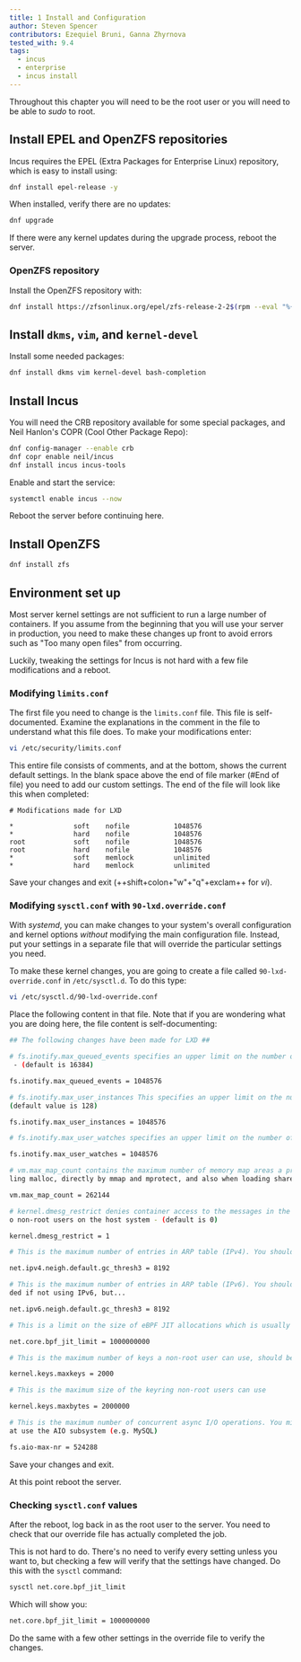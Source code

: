 ```yaml
---
title: 1 Install and Configuration
author: Steven Spencer
contributors: Ezequiel Bruni, Ganna Zhyrnova
tested_with: 9.4
tags:
  - incus
  - enterprise
  - incus install
---
```


Throughout this chapter you will need to be the root user or you will need to be able to *sudo* to root.

## Install EPEL and OpenZFS repositories

Incus requires the EPEL (Extra Packages for Enterprise Linux) repository, which is easy to install using:

```bash
dnf install epel-release -y
```

When installed, verify there are no updates:

```bash
dnf upgrade
```

If there were any kernel updates during the upgrade process, reboot the server.

### OpenZFS repository

Install the OpenZFS repository with:

```bash
dnf install https://zfsonlinux.org/epel/zfs-release-2-2$(rpm --eval "%{dist}").noarch.rpm
```

## Install `dkms`, `vim`, and `kernel-devel`

Install some needed packages:

```bash
dnf install dkms vim kernel-devel bash-completion
```

## Install Incus

You will need the CRB repository available for some special packages, and Neil Hanlon's COPR (Cool Other Package Repo):

```bash
dnf config-manager --enable crb
dnf copr enable neil/incus
dnf install incus incus-tools
```

Enable and start the service:

```bash
systemctl enable incus --now
```

Reboot the server before continuing here.

## Install OpenZFS

```bash
dnf install zfs
```

## Environment set up

Most server kernel settings are not sufficient to run a large number of containers. If you assume from the beginning that you will use your server in production, you need to make these changes up front to avoid errors such as "Too many open files" from occurring.

Luckily, tweaking the settings for Incus is not hard with a few file modifications and a reboot.

### Modifying `limits.conf`

The first file you need to change is the `limits.conf` file. This file is self-documented. Examine the explanations in the comment in the file to understand what this file does. To make your modifications enter:

```bash
vi /etc/security/limits.conf
```

This entire file consists of comments, and at the bottom, shows the current default settings. In the blank space above the end of file marker (#End of file) you need to add our custom settings. The end of the file will look like this when completed:

```text
# Modifications made for LXD

*               soft    nofile           1048576
*               hard    nofile           1048576
root            soft    nofile           1048576
root            hard    nofile           1048576
*               soft    memlock          unlimited
*               hard    memlock          unlimited
```

Save your changes and exit (++shift+colon+"w"+"q"+exclam++ for *vi*).

### Modifying `sysctl.conf` with `90-lxd.override.conf`

With *systemd*, you can make changes to your system's overall configuration and kernel options *without* modifying the main configuration file. Instead, put your settings in a separate file that will override the particular settings you need.

To make these kernel changes, you are going to create a file called `90-lxd-override.conf` in `/etc/sysctl.d`. To do this type:

```bash
vi /etc/sysctl.d/90-lxd-override.conf
```

Place the following content in that file. Note that if you are wondering what you are doing here, the file content is self-documenting:

```bash
## The following changes have been made for LXD ##

# fs.inotify.max_queued_events specifies an upper limit on the number of events that can be queued to the corresponding inotify instance
 - (default is 16384)

fs.inotify.max_queued_events = 1048576

# fs.inotify.max_user_instances This specifies an upper limit on the number of inotify instances that can be created per real user ID -
(default value is 128)

fs.inotify.max_user_instances = 1048576

# fs.inotify.max_user_watches specifies an upper limit on the number of watches that can be created per real user ID - (default is 8192)

fs.inotify.max_user_watches = 1048576

# vm.max_map_count contains the maximum number of memory map areas a process may have. Memory map areas are used as a side-effect of cal
ling malloc, directly by mmap and mprotect, and also when loading shared libraries - (default is 65530)

vm.max_map_count = 262144

# kernel.dmesg_restrict denies container access to the messages in the kernel ring buffer. Please note that this also will deny access t
o non-root users on the host system - (default is 0)

kernel.dmesg_restrict = 1

# This is the maximum number of entries in ARP table (IPv4). You should increase this if you create over 1024 containers.

net.ipv4.neigh.default.gc_thresh3 = 8192

# This is the maximum number of entries in ARP table (IPv6). You should increase this if you plan to create over 1024 containers.Not nee
ded if not using IPv6, but...

net.ipv6.neigh.default.gc_thresh3 = 8192

# This is a limit on the size of eBPF JIT allocations which is usually set to PAGE_SIZE * 40000. Set this to 1000000000 if you are running Rocky Linux 9.x

net.core.bpf_jit_limit = 1000000000

# This is the maximum number of keys a non-root user can use, should be higher than the number of containers

kernel.keys.maxkeys = 2000

# This is the maximum size of the keyring non-root users can use

kernel.keys.maxbytes = 2000000

# This is the maximum number of concurrent async I/O operations. You might need to increase it further if you have a lot of workloads th
at use the AIO subsystem (e.g. MySQL)

fs.aio-max-nr = 524288
```

Save your changes and exit.

At this point reboot the server.

### Checking `sysctl.conf` values

After the reboot, log back in as the root user to the server. You need to check that our override file has actually completed the job.

This is not hard to do. There's no need to verify every setting unless you want to, but checking a few will verify that the settings have changed. Do this with the `sysctl` command:

```bash
sysctl net.core.bpf_jit_limit
```

Which will show you:

```bash
net.core.bpf_jit_limit = 1000000000 
```

Do the same with a few other settings in the override file to verify the changes.
